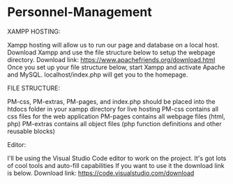 # Personnel-Management

XAMPP HOSTING:  

  Xampp hosting will allow us to run our page and database on a local host. 
  Download Xampp and use the file structure below to setup the webpage directory.
  Download link: https://www.apachefriends.org/download.html
  Once you set up your file structure below, start Xampp and activate Apache and MySQL. 
  localhost/index.php will get you to the homepage.


FILE STRUCTURE: 

  PM-css, PM-extras, PM-pages, and index.php should be placed into the htdocs folder in your xampp directory for live hosting
  PM-css contains all css files for the web application
  PM-pages contains all webpage files (html, php)
  PM-extras contains all object files (php function definitions and other reusable blocks)
  
  
Editor: 

  I'll be using the Visual Studio Code editor to work on the project. It's got lots of cool tools and auto-fill capabilities
  If you want to use it the download link is below.
  Download link: https://code.visualstudio.com/download
